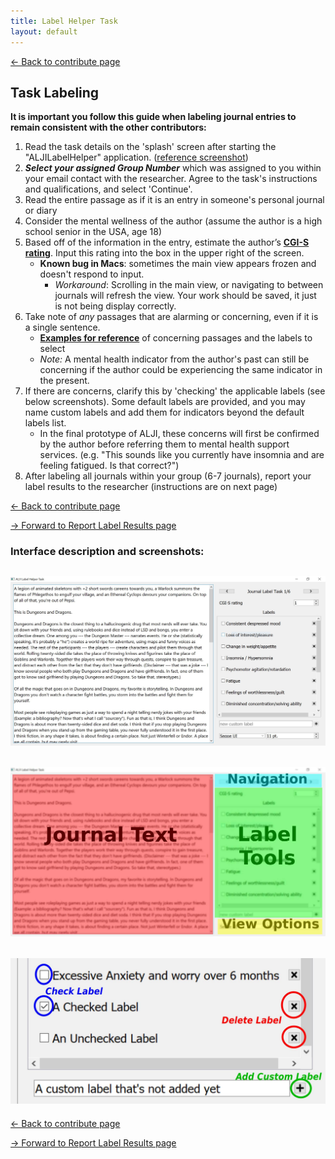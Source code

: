 ```yaml
---
title: Label Helper Task
layout: default
---
```


[<- Back to contribute page](./contribute)

## Task Labeling

**It is important you follow this guide when labeling journal entries to remain consistent with the other contributors:**

1. Read the task details on the 'splash' screen after starting the "ALJILabelHelper" application. ([reference screenshot](./assets/img/running.jpg))
1. ***Select your assigned Group Number*** which was assigned to you within your email contact with the researcher.  Agree to the task's instructions and qualifications, and select 'Continue'. 
1. Read the entire passage as if it is an entry in someone's personal journal or diary
1. Consider the mental wellness of the author (assume the author is a high school senior in the USA, age 18)
1. Based off of the information in the entry, estimate the author’s [**​CGI-S rating**](./CGIS_Scale). Input this rating into the box in the upper right of the screen.
    - **Known bug in Macs**: sometimes the main view appears frozen and doesn't respond to input.
        - *Workaround*: Scrolling in the main view, or navigating to between journals will refresh the view.  Your work should be saved, it just is not being display correctly.  
1. Take note of *any* passages that are alarming or concerning, even if it is a single sentence.  
    - [**Examples for reference**](./concernExamples) of concerning passages and the labels to select
    - *Note:* A mental health indicator from the author's past can still be concerning if the author could be experiencing the same indicator in the present.  
1. If there are concerns, clarify this by 'checking' the applicable labels (see below screenshots). Some default labels are provided, and you may name custom labels and add them for indicators beyond the default labels list.  
    - In the final prototype of ALJI, these concerns will first be confirmed by the author before referring them to mental health support services. (e.g. "This sounds like you currently have insomnia and are feeling fatigued.  Is that correct?")
1. After labeling all journals within your group (6-7 journals), report your label results to the researcher (instructions are on next page)

[<- Back to contribute page](./contribute)

[-> Forward to Report Label Results page](./labelHelperReport)

### Interface description and screenshots:

![image](./assets/img/labelWindow.jpg)
---
![image](./assets/img/labelWindowAnno.jpg)
---
![image](./assets/img/iconActions.jpg)
---

[<- Back to contribute page](./contribute)

[-> Forward to Report Label Results page](./labelHelperReport)